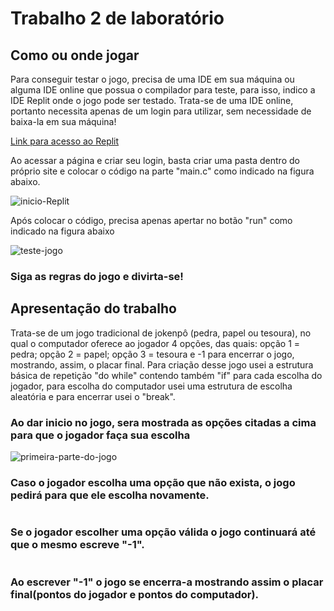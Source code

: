 <h1>Trabalho 2 de laboratório</h1>

<div id="comojogar">
<h2>Como ou onde jogar</h2>
        
<p>Para conseguir testar o jogo, precisa de uma IDE em sua máquina ou alguma IDE online que possua o compilador para teste, para isso, indico a IDE Replit onde o jogo pode ser testado. Trata-se de uma IDE online, portanto necessita apenas de um login para utilizar, sem necessidade de baixa-la em sua máquina!</p>

<a href="https://replit.com"> Link para acesso ao Replit</a>
        
<p>Ao acessar a página e criar seu login, basta criar uma pasta dentro do próprio site e colocar o código na parte "main.c" como indicado na figura abaixo.</p>
<img src="https://user-images.githubusercontent.com/105748926/196815892-17476866-e97b-490d-ba4e-664d696ca52c.png" alt="inicio-Replit">

<p>Após colocar o código, precisa apenas apertar no botão "run" como indicado na figura abaixo</p>
<img src="https://user-images.githubusercontent.com/105748926/196815896-73aeebbd-b58d-4bc2-be9a-51e459bb7674.png" alt="teste-jogo">

<h3>Siga as regras do jogo e divirta-se!</h3>
</div>

<div id="apresentacao">
        <h2>Apresentação do trabalho</h2>
        <p>Trata-se de um jogo tradicional de jokenpô (pedra, papel ou tesoura), no qual o computador oferece ao jogador 4 opções, das quais: opção 1 = pedra; opção 2 = papel; opção 3 = tesoura e -1 para encerrar o jogo, mostrando, assim, o placar final. Para criação desse jogo usei a estrutura básica de repetição "do while" contendo também "if" para cada escolha do jogador, para escolha do computador usei uma estrutura de escolha aleatória e para encerrar usei o "break".</p>
        
</div>

<div id="demonstracao">

<h3>Ao dar inicio no jogo, sera mostrada as opções citadas a cima para que o jogador faça sua escolha</h3>
<img src="https://user-images.githubusercontent.com/105748926/196815897-d06628ab-302d-4ad8-b40f-4b1717b1d2a0.png" alt="primeira-parte-do-jogo">

<h3>Caso o jogador escolha uma opção que não exista, o jogo pedirá para que ele escolha novamente.</h3>
<img src="(https://user-images.githubusercontent.com/105748926/196815899-9f596ba8-d1a6-4f9d-b181-5dcb08eec0f3.png" alt="">
        
<h3>Se o jogador escolher uma opção válida o jogo continuará até que o mesmo escreve "-1".</h3>
<img src="https://user-images.githubusercontent.com/105748926/196815901-1b2527de-931c-45ef-bd36-113ebf1c56df.png" alt="">
        
<h3>Ao escrever "-1" o jogo se encerra-a mostrando assim o placar final(pontos do jogador e pontos do computador).</h3>
<img src="https://user-images.githubusercontent.com/105748926/196815903-1df8af61-cede-476a-a0a6-f87bbfec9705.png" alt="">

</div>

